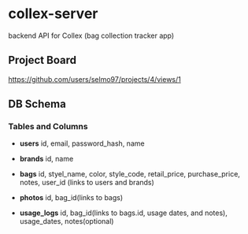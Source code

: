 # collex-server
backend API for Collex (bag collection tracker app)

## Project Board
https://github.com/users/selmo97/projects/4/views/1

## DB Schema

### Tables and Columns

- **users**
 id, email, password_hash, name
- **brands**
 id, name

- **bags** 
id, styel_name, color, style_code, retail_price, purchase_price, notes, user_id (links to users and brands)

- **photos** 
id, bag_id(links to bags)

- **usage_logs**
 id, bag_id(links to bags.id, usage dates, and notes), usage_dates, notes(optional)

